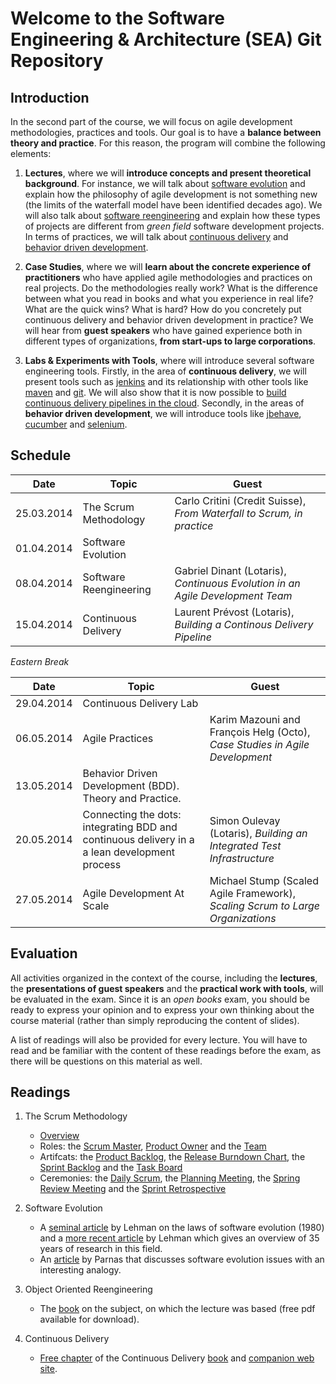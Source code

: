 # Welcome to the Software Engineering & Architecture (SEA) Git Repository

## Introduction

In the second part of the course, we will focus on agile development methodologies, practices and tools. Our goal is to have a **balance between theory and practice**. For this reason, the program will combine the following elements:

1. **Lectures**, where we will **introduce concepts and present theoretical background**. For instance, we will talk about [software evolution](http://en.wikipedia.org/wiki/Software_evolution) and explain how the philosophy of agile development is not something new (the limits of the waterfall model have been identified decades ago). We will also talk about [software reengineering](http://scg.unibe.ch/download/oorp/) and explain how these types of projects are different from *green field* software development projects. In terms of practices, we will talk about [continuous delivery](http://continuousdelivery.com/) and [behavior driven development](http://dannorth.net/introducing-bdd/).

2. **Case Studies**, where we will **learn about the concrete experience of practitioners** who have applied agile methodologies and practices on real projects. Do the methodologies really work? What is the difference between what you read in books and what you experience in real life? What are the quick wins? What is hard? How do you concretely put continuous delivery and behavior driven development in practice? We will hear from **guest speakers** who have gained experience both in different types of organizations, **from start-ups to large corporations**.

3. **Labs & Experiments with Tools**, where will introduce several software engineering tools. Firstly, in the area of **continuous delivery**, we will present tools such as [jenkins](http://jenkins-ci.org/) and its relationship with other tools like [maven](http://maven.apache.org/) and [git](http://git-scm.com/). We will also show that it is now possible to [build continuous delivery pipelines in the cloud](http://www.cloudbees.com/). Secondly, in the areas of **behavior driven development**, we will introduce tools like [jbehave](http://jbehave.org/), [cucumber](http://cukes.info/) and [selenium](http://docs.seleniumhq.org/).

## Schedule

Date    | Topic  | Guest
--------|--------|------
25.03.2014   | The Scrum Methodology  | Carlo Critini (Credit Suisse), *From Waterfall to Scrum, in practice*
01.04.2014   | Software Evolution | 
08.04.2014   | Software Reengineering  | Gabriel Dinant (Lotaris), *Continuous Evolution in an Agile Development Team*
15.04.2014   | Continuous Delivery  | Laurent Prévost (Lotaris), *Building a Continous Delivery Pipeline*

*Eastern Break*

Date    | Topic  | Guest
--------|--------|------
29.04.2014   | Continuous Delivery Lab  | 
06.05.2014   | Agile Practices  | Karim Mazouni and François Helg (Octo), *Case Studies in Agile Development*
13.05.2014   | Behavior Driven Development (BDD). Theory and Practice.  | 
20.05.2014   | Connecting the dots: integrating BDD and continuous delivery in a a lean development process  | Simon Oulevay (Lotaris), *Building an Integrated Test Infrastructure*
27.05.2014   | Agile Development At Scale  | Michael Stump (Scaled Agile Framework), *Scaling Scrum to Large Organizations*

## Evaluation

All activities organized in the context of the course, including the **lectures**, the **presentations of guest speakers** and the **practical work with tools**, will be evaluated in the exam. Since it is an *open books* exam, you should be ready to express your opinion and to express your own thinking about the course material (rather than simply reproducing the content of slides).

A list of readings will also be provided for every lecture. You will have to read and be familiar with the content of these readings before the exam, as there will be questions on this material as well.

## Readings

1. The Scrum Methodology
    * [Overview](http://www.mountaingoatsoftware.com/agile/scrum/overview)
    * Roles: the [Scrum Master](http://www.mountaingoatsoftware.com/agile/scrum/scrummaster/), [Product Owner](http://www.mountaingoatsoftware.com/agile/scrum/product-owner/) and the [Team](http://www.mountaingoatsoftware.com/agile/scrum/team/)
    * Artifcats: the [Product Backlog](http://www.mountaingoatsoftware.com/agile/scrum/product-backlog/), the [Release Burndown Chart](http://www.mountaingoatsoftware.com/agile/scrum/release-burndown/), the [Sprint Backlog](http://www.mountaingoatsoftware.com/agile/scrum/sprint-backlog/) and the [Task Board](http://www.mountaingoatsoftware.com/agile/scrum/task-boards/)
    * Ceremonies: the [Daily Scrum](http://www.mountaingoatsoftware.com/agile/scrum/daily-scrum/), the [Planning Meeting](http://www.mountaingoatsoftware.com/agile/scrum/sprint-planning-meeting/), the [Spring Review Meeting](http://www.mountaingoatsoftware.com/agile/scrum/sprint-review-meeting/) and the [Sprint Retrospective](http://www.mountaingoatsoftware.com/agile/scrum/sprint-retrospective/)
    
2. Software Evolution
    * A [seminal article](papers/softwareEvolution/Lehman-LawsOfSoftwareEvolution.pdf) by Lehman on the laws of software evolution (1980) and a [more recent article](papers/softwareEvolution/Lehman-SoftwareEvolutionOverview.pdf) by Lehman which gives an overview of 35 years of research in this field.
    * An [article](papers/softwareEvolution/Parnas-SoftwareAging.pdf) by Parnas that discusses software evolution issues with an interesting analogy.

3. Object Oriented Reengineering
    * The [book](http://scg.unibe.ch/download/oorp/) on the subject, on which the lecture was based (free pdf available for download).
    
4. Continuous Delivery
    * [Free chapter](./papers/continuousDelivery/ContinousDeliveryPipeline.pdf) of the Continuous Delivery [book](http://www.amazon.com/dp/0321601912?tag=contindelive-20) and [companion web site](http://continuousdelivery.com/).
    
